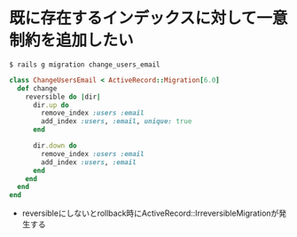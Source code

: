 # 既に存在するインデックスに対して一意制約を追加したい
```
$ rails g migration change_users_email
```

```ruby
class ChangeUsersEmail < ActiveRecord::Migration[6.0]
  def change
    reversible do |dir|
      dir.up do
        remove_index :users :email
        add_index :users, :email, unique: true
      end

      dir.down do
        remove_index :users :email
        add_index :users, :email
      end
    end
  end
end
```

- reversibleにしないとrollback時にActiveRecord::IrreversibleMigrationが発生する
